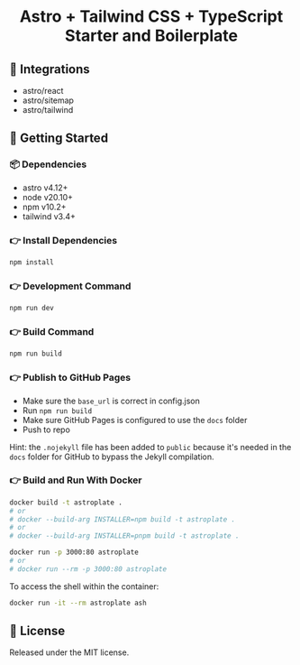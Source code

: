 <h1 align=center>Astro + Tailwind CSS + TypeScript Starter and Boilerplate</h1>

## 🔗 Integrations

- astro/react
- astro/sitemap
- astro/tailwind

## 🚀 Getting Started

### 📦 Dependencies

- astro v4.12+
- node v20.10+
- npm v10.2+
- tailwind v3.4+

### 👉 Install Dependencies

```bash
npm install
```

### 👉 Development Command

```bash
npm run dev
```

### 👉 Build Command

```bash
npm run build
```

### 👉 Publish to GitHub Pages

- Make sure the `base_url` is correct in config.json
- Run `npm run build`
- Make sure GitHub Pages is configured to use the `docs` folder
- Push to repo

Hint: the `.nojekyll` file has been added to `public` because it's needed in the `docs` folder for GitHub to bypass the Jekyll compilation.

### 👉 Build and Run With Docker

```bash
docker build -t astroplate .
# or
# docker --build-arg INSTALLER=npm build -t astroplate .
# or
# docker --build-arg INSTALLER=pnpm build -t astroplate .

docker run -p 3000:80 astroplate
# or
# docker run --rm -p 3000:80 astroplate
```

To access the shell within the container:

```bash
docker run -it --rm astroplate ash
```

<!-- licence -->

## 📝 License

Released under the MIT license.
